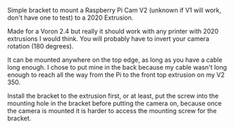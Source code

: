 Simple bracket to mount a Raspberry Pi Cam V2 (unknown if V1 will work, don't have one to test) to a 2020 Extrusion.

Made for a Voron 2.4 but really it should work with any printer with 2020 extrusions I would think.  You will probably have to invert your camera rotation (180 degrees).  

It can be mounted anywhere on the top edge, as long as you have a cable long enough.  I chose to put mine in the back because my cable wasn't long enough to reach all the way from the Pi to the front top extrusion on my V2 350.

Install the bracket to the extrusion first, or at least, put the screw into the mounting hole in the bracket before putting the camera on, because once the camera is mounted it is harder to access the mounting screw for the bracket.
